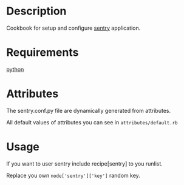 Description
===========

Cookbook for setup and configure [sentry](http://github.com/getsentry/sentry) application.

Requirements
============

[python](https://github.com/opscode-cookbooks/python)

Attributes
==========

The sentry.conf.py file are dynamically generated from attributes.

All default values of attributes you can see in `attributes/default.rb`


Usage
=====
If you want to user sentry include recipe[sentry] to you runlist.

Replace you own `node['sentry']['key']` random key.


